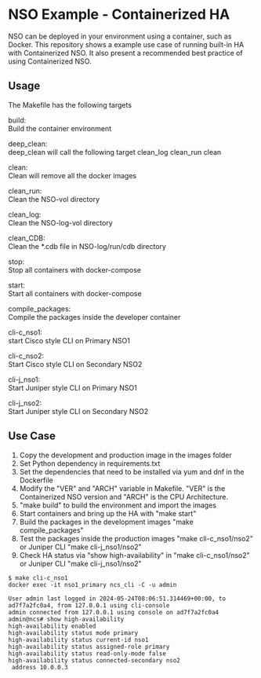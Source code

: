 # NSO Example - Containerized HA
NSO can be deployed in your environment using a container, such as Docker. This repository shows a example use case of running built-in HA with Containerized NSO. It also present a recommended best practice of using Containerized NSO.

## Usage
The Makefile has the following targets 
 
build:  
Build the container environment  

deep_clean:   
deep_clean will call the following target clean_log clean_run clean  

clean:  
Clean will remove all the docker images  

clean_run:  
Clean the NSO-vol directory

clean_log:  
Clean the NSO-log-vol directory  

clean_CDB:  
Clean the *.cdb file in NSO-log/run/cdb directory

stop:  
Stop all containers with docker-compose

start:  
Start all containers with docker-compose 

compile_packages:  
Compile the packages inside the developer container  

cli-c_nso1:  
start Cisco style CLI on Primary NSO1

cli-c_nso2:  
Start Cisco style CLI on Secondary NSO2

cli-j_nso1:  
Start Juniper style CLI on Primary NSO1

cli-j_nso2:  
Start Juniper style CLI on Secondary NSO2

## Use Case
1. Copy the development and production image in the images folder
2. Set Python dependency in requirements.txt
3. Set the dependencies that need to be installed via yum and dnf in the Dockerfile
4. Modify the "VER" and "ARCH" variable in Makefile. "VER" is the Containerized NSO version and "ARCH" is the CPU Architecture.
5. "make build" to build the environment and import the images
6. Start containers and bring up the HA with "make start"
7. Build the packages in the development images "make compile_packages"
8. Test the packages inside the production images "make cli-c_nso1/nso2" or Juniper CLI "make cli-j_nso1/nso2"
9. Check HA status via "show high-availability" in "make cli-c_nso1/nso2" or Juniper CLI "make cli-j_nso1/nso2"
```
$ make cli-c_nso1
docker exec -it nso1_primary ncs_cli -C -u admin

User admin last logged in 2024-05-24T08:06:51.314469+00:00, to ad7f7a2fc0a4, from 127.0.0.1 using cli-console
admin connected from 127.0.0.1 using console on ad7f7a2fc0a4
admin@ncs# show high-availability 
high-availability enabled
high-availability status mode primary
high-availability status current-id nso1
high-availability status assigned-role primary
high-availability status read-only-mode false
high-availability status connected-secondary nso2
 address 10.0.0.3
```
